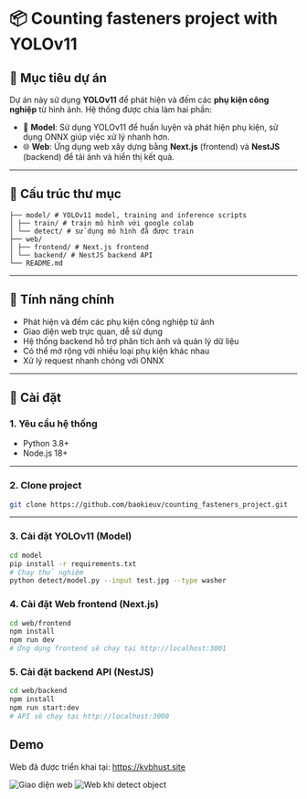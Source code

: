 # 📦 Counting fasteners project with YOLOv11

## 🧠 Mục tiêu dự án

Dự án này sử dụng **YOLOv11** để phát hiện và đếm các **phụ kiện công nghiệp** từ hình ảnh. Hệ thống được chia làm hai phần:

- 🧠 **Model**: Sử dụng YOLOv11 để huấn luyện và phát hiện phụ kiện, sử dụng ONNX giúp việc xử lý nhanh hơn.
- 🌐 **Web**: Ứng dụng web xây dựng bằng **Next.js** (frontend) và **NestJS** (backend) để tải ảnh và hiển thị kết quả.

---

## 📁 Cấu trúc thư mục

```
├── model/ # YOLOv11 model, training and inference scripts
│ ├── train/ # train mô hình với google colab
│ └── detect/ # sử dụng mô hình đã được train
├── web/
│ ├── frontend/ # Next.js frontend
│ └── backend/ # NestJS backend API
└── README.md
```

---

## 🚀 Tính năng chính

- Phát hiện và đếm các phụ kiện công nghiệp từ ảnh
- Giao diện web trực quan, dễ sử dụng
- Hệ thống backend hỗ trợ phân tích ảnh và quản lý dữ liệu
- Có thể mở rộng với nhiều loại phụ kiện khác nhau
- Xử lý request nhanh chóng với ONNX

---

## 🔧 Cài đặt

### 1. Yêu cầu hệ thống

- Python 3.8+
- Node.js 18+

---
### 2. Clone project

```bash
git clone https://github.com/baokieuv/counting_fasteners_project.git
```
---

### 3. Cài đặt YOLOv11 (Model)

```bash
cd model
pip install -r requirements.txt
# Chạy thử nghiệm
python detect/model.py --input test.jpg --type washer
```
### 4. Cài đặt Web frontend (Next.js)

```bash
cd web/frontend
npm install
npm run dev
# Ứng dụng frontend sẽ chạy tại http://localhost:3001
```
### 5.  Cài đặt backend API (NestJS)

```bash
cd web/backend
npm install
npm run start:dev
# API sẽ chạy tại http://localhost:3000
```
## Demo

Web đã được triển khai tại: https://kvbhust.site

![Giao diện web](https://github.com/user-attachments/assets/b09d710a-592b-4fbf-a917-5e21b96efb83)
![Web khi detect object](https://github.com/user-attachments/assets/59787d8d-23fb-4cf0-950f-0c8d4cf0e9c7)




